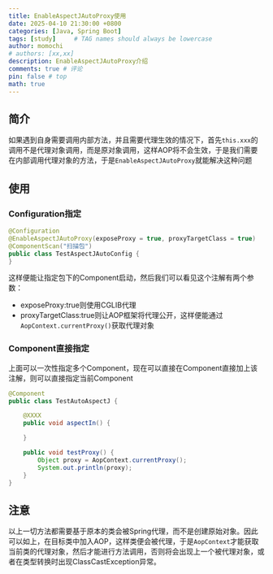 ```yaml
---
title: EnableAspectJAutoProxy使用
date: 2025-04-10 21:30:00 +0800
categories: [Java, Spring Boot]
tags: [study]     # TAG names should always be lowercase
author: momochi
# authors: [xx,xx]
description: EnableAspectJAutoProxy介绍
comments: true # 评论
pin: false # top 
math: true
---
```


## 简介

如果遇到自身需要调用内部方法，并且需要代理生效的情况下，首先`this.xxx`的调用不是代理对象调用，而是原对象调用，这样AOP将不会生效，于是我们需要在内部调用代理对象的方法，于是`EnableAspectJAutoProxy`就能解决这种问题

## 使用

### Configuration指定

```java
@Configuration
@EnableAspectJAutoProxy(exposeProxy = true, proxyTargetClass = true)
@ComponentScan("扫描包")
public class TestAspectJAutoConfig {
}
```

这样便能让指定包下的Component启动，然后我们可以看见这个注解有两个参数：
- exposeProxy:true则使用CGLIB代理
- proxyTargetClass:true则让AOP框架将代理公开，这样便能通过`AopContext.currentProxy()`获取代理对象

### Component直接指定

上面可以一次性指定多个Component，现在可以直接在Component直接加上该注解，则可以直接指定当前Component

```java
@Component
public class TestAutoAspectJ {

    @XXXX
    public void aspectIn() {

    }

    public void testProxy() {
        Object proxy = AopContext.currentProxy();
        System.out.println(proxy);
    }
}
```

## 注意

以上一切方法都需要基于原本的类会被Spring代理，而不是创建原始对象。因此可以如上，在目标类中加入AOP，这样类便会被代理，于是`AopContext`才能获取当前类的代理对象，然后才能进行方法调用，否则将会出现上一个被代理对象，或者在类型转换时出现ClassCastException异常。